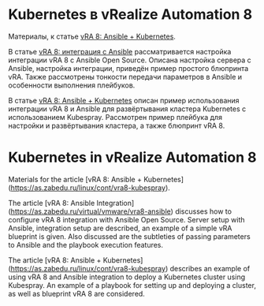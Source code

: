 # Kubernetes в vRealize Automation 8

Материалы, к статье [vRA 8: Ansible + Kubernetes]( https://as.zabedu.ru/linux/cont/vra8-kubespray).

В статье [vRA 8: интеграция с Ansible]( https://as.zabedu.ru/virtual/vmware/vra8-ansible) рассматривается настройка интеграции vRA 8 с Ansible Open Source. Описана настройка сервера с Ansible, настройка интеграции, приведён пример простого блюпринта vRA. Также рассмотрены тонкости передачи параметров в Ansible и особенности выполнения плейбуков.

В статье [vRA 8: Ansible + Kubernetes]( https://as.zabedu.ru/linux/cont/vra8-kubespray) описан пример использования интеграции vRA 8 и Ansible для развёртывания кластера Kubernetes с использованием Kubespray. Рассмотрен пример плейбука для настройки и развёртывания кластера, а также блюпринт vRA 8.

# Kubernetes in vRealize Automation 8

Materials for the article [vRA 8: Ansible + Kubernetes] (https://as.zabedu.ru/linux/cont/vra8-kubespray).

The article [vRA 8: Ansible Integration] (https://as.zabedu.ru/virtual/vmware/vra8-ansible) discusses how to configure vRA 8 integration with Ansible Open Source. Server setup with Ansible, integration setup are described, an example of a simple vRA blueprint is given. Also discussed are the subtleties of passing parameters to Ansible and the playbook execution features.

The article [vRA 8: Ansible + Kubernetes] (https://as.zabedu.ru/linux/cont/vra8-kubespray) describes an example of using vRA 8 and Ansible integration to deploy a Kubernetes cluster using Kubespray. An example of a playbook for setting up and deploying a cluster, as well as blueprint vRA 8 are considered.

